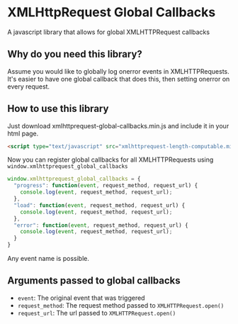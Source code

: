 # XMLHttpRequest Global Callbacks
A javascript library that allows for global XMLHTTPRequest callbacks

## Why do you need this library?

Assume you would like to globally log onerror events in XMLHTTPRequests.
It's easier to have one global callback that does this, then setting onerror on every request.

## How to use this library
Just download xmlhttprequest-global-callbacks.min.js and include it in your html page.

```html
<script type="text/javascript" src="xmlhttprequest-length-computable.min.js"></script>
```
Now you can register global callbacks for all XMLHTTPRequests using `window.xmlhttprequest_global_callbacks`

```javascript
window.xmlhttprequest_global_callbacks = {
  "progress": function(event, request_method, request_url) {
    console.log(event, request_method, request_url);
  },
  "load": function(event, request_method, request_url) {
    console.log(event, request_method, request_url);
  },
  "error": function(event, request_method, request_url) {
    console.log(event, request_method, request_url);
  }
}
```

Any event name is possible.

## Arguments passed to global callbacks
* `event`: The original event that was triggered
* `request_method`: The request method passed to `XMLHTTPRequest.open()`
* `request_url`: The url passed to `XMLHTTPRequest.open()`
